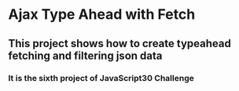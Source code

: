 # Ajax Type Ahead with Fetch
## This project shows how to create typeahead fetching and filtering json data 
### It is the sixth project of JavaScript30 Challenge 

